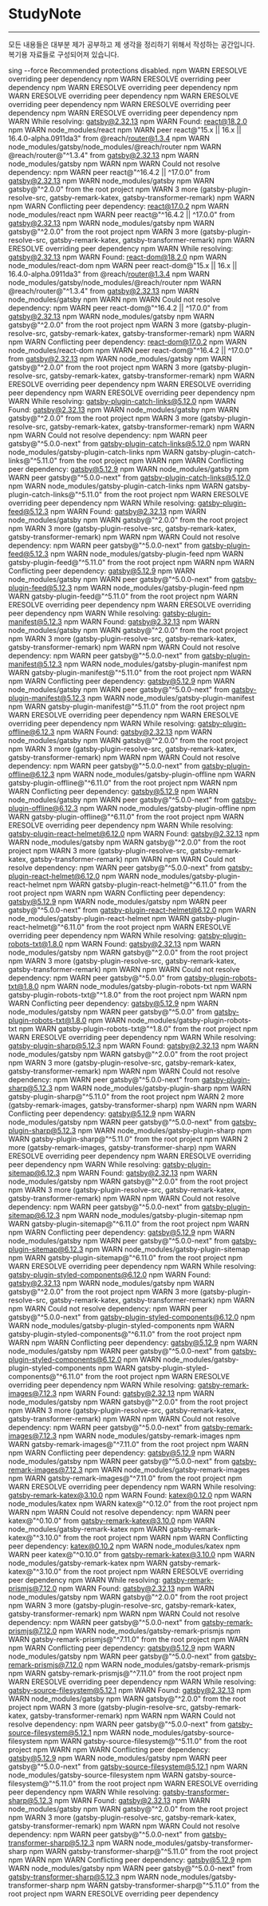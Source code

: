 # StudyNote
---
모든 내용들은 대부분 제가 공부하고 제 생각을 정리하기 위해서 작성하는 공간입니다.
복기용 자료들로 구성되어져 있습니다.


sing --force Recommended protections disabled.
npm WARN ERESOLVE overriding peer dependency
npm WARN ERESOLVE overriding peer dependency
npm WARN ERESOLVE overriding peer dependency
npm WARN ERESOLVE overriding peer dependency
npm WARN ERESOLVE overriding peer dependency
npm WARN ERESOLVE overriding peer dependency
npm WARN ERESOLVE overriding peer dependency
npm WARN While resolving: gatsby@2.32.13
npm WARN Found: react@18.2.0
npm WARN node_modules/react
npm WARN   peer react@"15.x || 16.x || 16.4.0-alpha.0911da3" from @reach/router@1.3.4
npm WARN   node_modules/gatsby/node_modules/@reach/router
npm WARN     @reach/router@"^1.3.4" from gatsby@2.32.13
npm WARN     node_modules/gatsby
npm WARN
npm WARN Could not resolve dependency:
npm WARN peer react@"^16.4.2 || ^17.0.0" from gatsby@2.32.13
npm WARN node_modules/gatsby
npm WARN   gatsby@"^2.0.0" from the root project
npm WARN   3 more (gatsby-plugin-resolve-src, gatsby-remark-katex, gatsby-transformer-remark)
npm WARN
npm WARN Conflicting peer dependency: react@17.0.2
npm WARN node_modules/react
npm WARN   peer react@"^16.4.2 || ^17.0.0" from gatsby@2.32.13
npm WARN   node_modules/gatsby
npm WARN     gatsby@"^2.0.0" from the root project
npm WARN     3 more (gatsby-plugin-resolve-src, gatsby-remark-katex, gatsby-transformer-remark)
npm WARN ERESOLVE overriding peer dependency
npm WARN While resolving: gatsby@2.32.13
npm WARN Found: react-dom@18.2.0
npm WARN node_modules/react-dom
npm WARN   peer react-dom@"15.x || 16.x || 16.4.0-alpha.0911da3" from @reach/router@1.3.4
npm WARN   node_modules/gatsby/node_modules/@reach/router
npm WARN     @reach/router@"^1.3.4" from gatsby@2.32.13
npm WARN     node_modules/gatsby
npm WARN
npm WARN Could not resolve dependency:
npm WARN peer react-dom@"^16.4.2 || ^17.0.0" from gatsby@2.32.13
npm WARN node_modules/gatsby
npm WARN   gatsby@"^2.0.0" from the root project
npm WARN   3 more (gatsby-plugin-resolve-src, gatsby-remark-katex, gatsby-transformer-remark)
npm WARN
npm WARN Conflicting peer dependency: react-dom@17.0.2
npm WARN node_modules/react-dom
npm WARN   peer react-dom@"^16.4.2 || ^17.0.0" from gatsby@2.32.13
npm WARN   node_modules/gatsby
npm WARN     gatsby@"^2.0.0" from the root project
npm WARN     3 more (gatsby-plugin-resolve-src, gatsby-remark-katex, gatsby-transformer-remark)
npm WARN ERESOLVE overriding peer dependency
npm WARN ERESOLVE overriding peer dependency
npm WARN ERESOLVE overriding peer dependency
npm WARN While resolving: gatsby-plugin-catch-links@5.12.0
npm WARN Found: gatsby@2.32.13
npm WARN node_modules/gatsby
npm WARN   gatsby@"^2.0.0" from the root project
npm WARN   3 more (gatsby-plugin-resolve-src, gatsby-remark-katex, gatsby-transformer-remark)
npm WARN
npm WARN Could not resolve dependency:
npm WARN peer gatsby@"^5.0.0-next" from gatsby-plugin-catch-links@5.12.0
npm WARN node_modules/gatsby-plugin-catch-links
npm WARN   gatsby-plugin-catch-links@"^5.11.0" from the root project
npm WARN
npm WARN Conflicting peer dependency: gatsby@5.12.9
npm WARN node_modules/gatsby
npm WARN   peer gatsby@"^5.0.0-next" from gatsby-plugin-catch-links@5.12.0
npm WARN   node_modules/gatsby-plugin-catch-links
npm WARN     gatsby-plugin-catch-links@"^5.11.0" from the root project
npm WARN ERESOLVE overriding peer dependency
npm WARN While resolving: gatsby-plugin-feed@5.12.3
npm WARN Found: gatsby@2.32.13
npm WARN node_modules/gatsby
npm WARN   gatsby@"^2.0.0" from the root project
npm WARN   3 more (gatsby-plugin-resolve-src, gatsby-remark-katex, gatsby-transformer-remark)
npm WARN
npm WARN Could not resolve dependency:
npm WARN peer gatsby@"^5.0.0-next" from gatsby-plugin-feed@5.12.3
npm WARN node_modules/gatsby-plugin-feed
npm WARN   gatsby-plugin-feed@"^5.11.0" from the root project
npm WARN
npm WARN Conflicting peer dependency: gatsby@5.12.9
npm WARN node_modules/gatsby
npm WARN   peer gatsby@"^5.0.0-next" from gatsby-plugin-feed@5.12.3
npm WARN   node_modules/gatsby-plugin-feed
npm WARN     gatsby-plugin-feed@"^5.11.0" from the root project
npm WARN ERESOLVE overriding peer dependency
npm WARN ERESOLVE overriding peer dependency
npm WARN While resolving: gatsby-plugin-manifest@5.12.3
npm WARN Found: gatsby@2.32.13
npm WARN node_modules/gatsby
npm WARN   gatsby@"^2.0.0" from the root project
npm WARN   3 more (gatsby-plugin-resolve-src, gatsby-remark-katex, gatsby-transformer-remark)
npm WARN
npm WARN Could not resolve dependency:
npm WARN peer gatsby@"^5.0.0-next" from gatsby-plugin-manifest@5.12.3
npm WARN node_modules/gatsby-plugin-manifest
npm WARN   gatsby-plugin-manifest@"^5.11.0" from the root project
npm WARN
npm WARN Conflicting peer dependency: gatsby@5.12.9
npm WARN node_modules/gatsby
npm WARN   peer gatsby@"^5.0.0-next" from gatsby-plugin-manifest@5.12.3
npm WARN   node_modules/gatsby-plugin-manifest
npm WARN     gatsby-plugin-manifest@"^5.11.0" from the root project
npm WARN ERESOLVE overriding peer dependency
npm WARN ERESOLVE overriding peer dependency
npm WARN While resolving: gatsby-plugin-offline@6.12.3
npm WARN Found: gatsby@2.32.13
npm WARN node_modules/gatsby
npm WARN   gatsby@"^2.0.0" from the root project
npm WARN   3 more (gatsby-plugin-resolve-src, gatsby-remark-katex, gatsby-transformer-remark)
npm WARN
npm WARN Could not resolve dependency:
npm WARN peer gatsby@"^5.0.0-next" from gatsby-plugin-offline@6.12.3
npm WARN node_modules/gatsby-plugin-offline
npm WARN   gatsby-plugin-offline@"^6.11.0" from the root project
npm WARN
npm WARN Conflicting peer dependency: gatsby@5.12.9
npm WARN node_modules/gatsby
npm WARN   peer gatsby@"^5.0.0-next" from gatsby-plugin-offline@6.12.3
npm WARN   node_modules/gatsby-plugin-offline
npm WARN     gatsby-plugin-offline@"^6.11.0" from the root project
npm WARN ERESOLVE overriding peer dependency
npm WARN While resolving: gatsby-plugin-react-helmet@6.12.0
npm WARN Found: gatsby@2.32.13
npm WARN node_modules/gatsby
npm WARN   gatsby@"^2.0.0" from the root project
npm WARN   3 more (gatsby-plugin-resolve-src, gatsby-remark-katex, gatsby-transformer-remark)
npm WARN
npm WARN Could not resolve dependency:
npm WARN peer gatsby@"^5.0.0-next" from gatsby-plugin-react-helmet@6.12.0
npm WARN node_modules/gatsby-plugin-react-helmet
npm WARN   gatsby-plugin-react-helmet@"^6.11.0" from the root project
npm WARN
npm WARN Conflicting peer dependency: gatsby@5.12.9
npm WARN node_modules/gatsby
npm WARN   peer gatsby@"^5.0.0-next" from gatsby-plugin-react-helmet@6.12.0
npm WARN   node_modules/gatsby-plugin-react-helmet
npm WARN     gatsby-plugin-react-helmet@"^6.11.0" from the root project
npm WARN ERESOLVE overriding peer dependency
npm WARN While resolving: gatsby-plugin-robots-txt@1.8.0
npm WARN Found: gatsby@2.32.13
npm WARN node_modules/gatsby
npm WARN   gatsby@"^2.0.0" from the root project
npm WARN   3 more (gatsby-plugin-resolve-src, gatsby-remark-katex, gatsby-transformer-remark)
npm WARN
npm WARN Could not resolve dependency:
npm WARN peer gatsby@"^5.0.0" from gatsby-plugin-robots-txt@1.8.0
npm WARN node_modules/gatsby-plugin-robots-txt
npm WARN   gatsby-plugin-robots-txt@"^1.8.0" from the root project
npm WARN
npm WARN Conflicting peer dependency: gatsby@5.12.9
npm WARN node_modules/gatsby
npm WARN   peer gatsby@"^5.0.0" from gatsby-plugin-robots-txt@1.8.0
npm WARN   node_modules/gatsby-plugin-robots-txt
npm WARN     gatsby-plugin-robots-txt@"^1.8.0" from the root project
npm WARN ERESOLVE overriding peer dependency
npm WARN While resolving: gatsby-plugin-sharp@5.12.3
npm WARN Found: gatsby@2.32.13
npm WARN node_modules/gatsby
npm WARN   gatsby@"^2.0.0" from the root project
npm WARN   3 more (gatsby-plugin-resolve-src, gatsby-remark-katex, gatsby-transformer-remark)
npm WARN
npm WARN Could not resolve dependency:
npm WARN peer gatsby@"^5.0.0-next" from gatsby-plugin-sharp@5.12.3
npm WARN node_modules/gatsby-plugin-sharp
npm WARN   gatsby-plugin-sharp@"^5.11.0" from the root project
npm WARN   2 more (gatsby-remark-images, gatsby-transformer-sharp)
npm WARN
npm WARN Conflicting peer dependency: gatsby@5.12.9
npm WARN node_modules/gatsby
npm WARN   peer gatsby@"^5.0.0-next" from gatsby-plugin-sharp@5.12.3
npm WARN   node_modules/gatsby-plugin-sharp
npm WARN     gatsby-plugin-sharp@"^5.11.0" from the root project
npm WARN     2 more (gatsby-remark-images, gatsby-transformer-sharp)
npm WARN ERESOLVE overriding peer dependency
npm WARN ERESOLVE overriding peer dependency
npm WARN While resolving: gatsby-plugin-sitemap@6.12.3
npm WARN Found: gatsby@2.32.13
npm WARN node_modules/gatsby
npm WARN   gatsby@"^2.0.0" from the root project
npm WARN   3 more (gatsby-plugin-resolve-src, gatsby-remark-katex, gatsby-transformer-remark)
npm WARN
npm WARN Could not resolve dependency:
npm WARN peer gatsby@"^5.0.0-next" from gatsby-plugin-sitemap@6.12.3
npm WARN node_modules/gatsby-plugin-sitemap
npm WARN   gatsby-plugin-sitemap@"^6.11.0" from the root project
npm WARN
npm WARN Conflicting peer dependency: gatsby@5.12.9
npm WARN node_modules/gatsby
npm WARN   peer gatsby@"^5.0.0-next" from gatsby-plugin-sitemap@6.12.3
npm WARN   node_modules/gatsby-plugin-sitemap
npm WARN     gatsby-plugin-sitemap@"^6.11.0" from the root project
npm WARN ERESOLVE overriding peer dependency
npm WARN While resolving: gatsby-plugin-styled-components@6.12.0
npm WARN Found: gatsby@2.32.13
npm WARN node_modules/gatsby
npm WARN   gatsby@"^2.0.0" from the root project
npm WARN   3 more (gatsby-plugin-resolve-src, gatsby-remark-katex, gatsby-transformer-remark)
npm WARN
npm WARN Could not resolve dependency:
npm WARN peer gatsby@"^5.0.0-next" from gatsby-plugin-styled-components@6.12.0
npm WARN node_modules/gatsby-plugin-styled-components
npm WARN   gatsby-plugin-styled-components@"^6.11.0" from the root project
npm WARN
npm WARN Conflicting peer dependency: gatsby@5.12.9
npm WARN node_modules/gatsby
npm WARN   peer gatsby@"^5.0.0-next" from gatsby-plugin-styled-components@6.12.0
npm WARN   node_modules/gatsby-plugin-styled-components
npm WARN     gatsby-plugin-styled-components@"^6.11.0" from the root project
npm WARN ERESOLVE overriding peer dependency
npm WARN While resolving: gatsby-remark-images@7.12.3
npm WARN Found: gatsby@2.32.13
npm WARN node_modules/gatsby
npm WARN   gatsby@"^2.0.0" from the root project
npm WARN   3 more (gatsby-plugin-resolve-src, gatsby-remark-katex, gatsby-transformer-remark)
npm WARN
npm WARN Could not resolve dependency:
npm WARN peer gatsby@"^5.0.0-next" from gatsby-remark-images@7.12.3
npm WARN node_modules/gatsby-remark-images
npm WARN   gatsby-remark-images@"^7.11.0" from the root project
npm WARN
npm WARN Conflicting peer dependency: gatsby@5.12.9
npm WARN node_modules/gatsby
npm WARN   peer gatsby@"^5.0.0-next" from gatsby-remark-images@7.12.3
npm WARN   node_modules/gatsby-remark-images
npm WARN     gatsby-remark-images@"^7.11.0" from the root project
npm WARN ERESOLVE overriding peer dependency
npm WARN While resolving: gatsby-remark-katex@3.10.0
npm WARN Found: katex@0.12.0
npm WARN node_modules/katex
npm WARN   katex@"^0.12.0" from the root project
npm WARN
npm WARN Could not resolve dependency:
npm WARN peer katex@"^0.10.0" from gatsby-remark-katex@3.10.0
npm WARN node_modules/gatsby-remark-katex
npm WARN   gatsby-remark-katex@"^3.10.0" from the root project
npm WARN
npm WARN Conflicting peer dependency: katex@0.10.2
npm WARN node_modules/katex
npm WARN   peer katex@"^0.10.0" from gatsby-remark-katex@3.10.0
npm WARN   node_modules/gatsby-remark-katex
npm WARN     gatsby-remark-katex@"^3.10.0" from the root project
npm WARN ERESOLVE overriding peer dependency
npm WARN While resolving: gatsby-remark-prismjs@7.12.0
npm WARN Found: gatsby@2.32.13
npm WARN node_modules/gatsby
npm WARN   gatsby@"^2.0.0" from the root project
npm WARN   3 more (gatsby-plugin-resolve-src, gatsby-remark-katex, gatsby-transformer-remark)
npm WARN
npm WARN Could not resolve dependency:
npm WARN peer gatsby@"^5.0.0-next" from gatsby-remark-prismjs@7.12.0
npm WARN node_modules/gatsby-remark-prismjs
npm WARN   gatsby-remark-prismjs@"^7.11.0" from the root project
npm WARN
npm WARN Conflicting peer dependency: gatsby@5.12.9
npm WARN node_modules/gatsby
npm WARN   peer gatsby@"^5.0.0-next" from gatsby-remark-prismjs@7.12.0
npm WARN   node_modules/gatsby-remark-prismjs
npm WARN     gatsby-remark-prismjs@"^7.11.0" from the root project
npm WARN ERESOLVE overriding peer dependency
npm WARN While resolving: gatsby-source-filesystem@5.12.1
npm WARN Found: gatsby@2.32.13
npm WARN node_modules/gatsby
npm WARN   gatsby@"^2.0.0" from the root project
npm WARN   3 more (gatsby-plugin-resolve-src, gatsby-remark-katex, gatsby-transformer-remark)
npm WARN
npm WARN Could not resolve dependency:
npm WARN peer gatsby@"^5.0.0-next" from gatsby-source-filesystem@5.12.1
npm WARN node_modules/gatsby-source-filesystem
npm WARN   gatsby-source-filesystem@"^5.11.0" from the root project
npm WARN
npm WARN Conflicting peer dependency: gatsby@5.12.9
npm WARN node_modules/gatsby
npm WARN   peer gatsby@"^5.0.0-next" from gatsby-source-filesystem@5.12.1
npm WARN   node_modules/gatsby-source-filesystem
npm WARN     gatsby-source-filesystem@"^5.11.0" from the root project
npm WARN ERESOLVE overriding peer dependency
npm WARN While resolving: gatsby-transformer-sharp@5.12.3
npm WARN Found: gatsby@2.32.13
npm WARN node_modules/gatsby
npm WARN   gatsby@"^2.0.0" from the root project
npm WARN   3 more (gatsby-plugin-resolve-src, gatsby-remark-katex, gatsby-transformer-remark)
npm WARN
npm WARN Could not resolve dependency:
npm WARN peer gatsby@"^5.0.0-next" from gatsby-transformer-sharp@5.12.3
npm WARN node_modules/gatsby-transformer-sharp
npm WARN   gatsby-transformer-sharp@"^5.11.0" from the root project
npm WARN
npm WARN Conflicting peer dependency: gatsby@5.12.9
npm WARN node_modules/gatsby
npm WARN   peer gatsby@"^5.0.0-next" from gatsby-transformer-sharp@5.12.3
npm WARN   node_modules/gatsby-transformer-sharp
npm WARN     gatsby-transformer-sharp@"^5.11.0" from the root project
npm WARN ERESOLVE overriding peer dependency